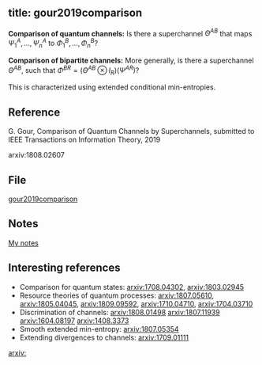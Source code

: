 title: gour2019comparison
---
**Comparison of quantum channels:** Is there a superchannel $\Theta^{AB}$ that maps $\Psi^A_1,\dots,\Psi_n^A$ to $\Phi^B_1,\dots,\Phi_n^B$? 
 
**Comparison of bipartite channels:**
More generally, is there a superchannel $\Theta^{AB}$, such that $\Phi^{BR}=(\Theta^{AB}\otimes I_R)(\Psi^{AR})$?

This is characterized using extended conditional min-entropies. 



## Reference

G. Gour, Comparison of Quantum Channels by Superchannels, submitted to IEEE Transactions on Information Theory, 2019

arxiv:1808.02607


## File

[gour2019comparison](/gour2019comparison/file.pdf)

## Notes

[My notes](/gour2019comparison/my_notes.pdf)

## Interesting references

* Comparison for quantum states: [arxiv:1708.04302](https://arxiv.org/pdf/1708.04302.pdf), [arxiv:1803.02945](https://arxiv.org/pdf/1803.02945.pdf)
* Resource theories of quantum processes: [arxiv:1807.05610](https://arxiv.org/pdf/1807.05610.pdf), [arxiv:1805.04045](https://arxiv.org/pdf/1805.04045.pdf), 
[arxiv:1809.09592](https://arxiv.org/pdf/1805.09592.pdf), [arxiv:1710.04710](https://arxiv.org/pdf/1710.04710.pdf), [arxiv:1704.03710](https://arxiv.org/pdf/1704.03710.pdf)
* Discrimination of channels: [arxiv:1808.01498](https://arxiv.org/pdf/1808.01498.pdf)
[arxiv:1807.11939](https://arxiv.org/pdf/1807.11939.pdf)
[arxiv:1604.08197](https://arxiv.org/pdf/1604.08197.pdf)
[arxiv:1408.3373](https://arxiv.org/pdf/1408.3373.pdf)
* Smooth extended min-entropy: [arxiv:1807.05354](https://arxiv.org/pdf/1807.05354.pdf)
* Extending divergences to channels: [arxiv:1709.01111](https://arxiv.org/pdf/1709.01111.pdf) 

[arxiv:](https://arxiv.org/pdf/.pdf)